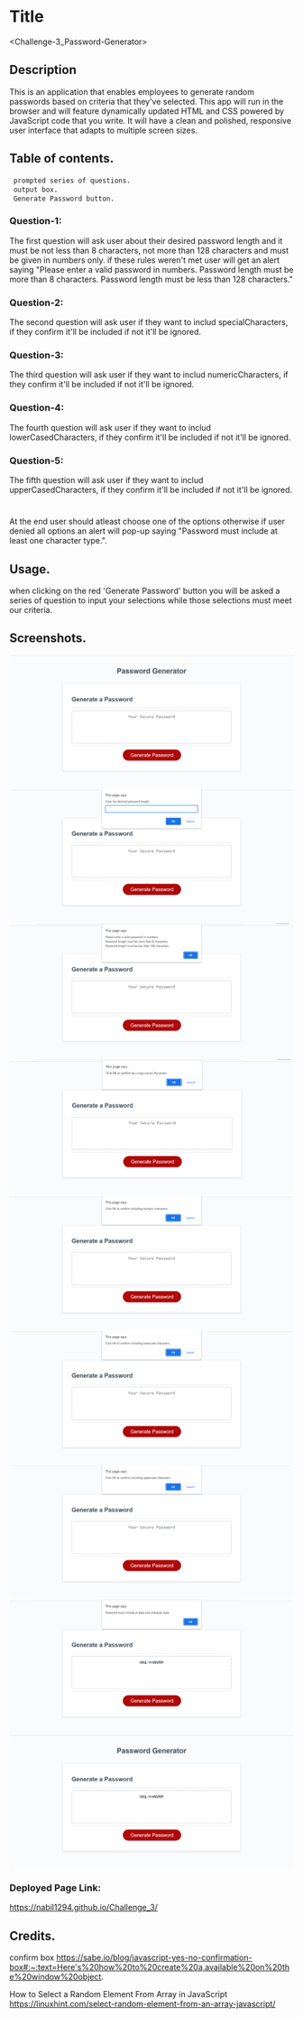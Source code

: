 # Title
<Challenge-3_Password-Generator>

## Description 
This is an application that enables employees to generate random passwords based on criteria that they’ve selected. This app will run in the browser and will feature dynamically updated HTML and CSS powered by JavaScript code that you write. It will have a clean and polished, responsive user interface that adapts to multiple screen sizes.



 ## Table of contents.
     prompted series of questions. 
     output box.
     Generate Password button.


 ### Question-1:
 The first question will ask user about their desired password length and it must be not less than 8 characters, not more than 128 characters and must be given in numbers only.
 if these rules weren't met user will get an alert saying
  "Please enter a valid password in numbers.
   Password length must be more than 8 characters.
   Password length must be less than 128 characters."

 ### Question-2:
 The second question will ask user if they want to includ specialCharacters, if they confirm it'll be included if not it'll be ignored.

 ### Question-3:
 The third question will ask user if they want to includ numericCharacters, if they confirm it'll be included if not it'll be ignored.

 ### Question-4:
 The fourth question will ask user if they want to includ lowerCasedCharacters, if they confirm it'll be included if not it'll be ignored.

 ### Question-5:
 The fifth question will ask user if they want to includ upperCasedCharacters, if they confirm it'll be included if not it'll be ignored.

#
At the end user should atleast choose one of the options otherwise if user denied all options an alert will pop-up saying "Password must include at least one character type.".

 ## Usage.
  when clicking on the red 'Generate Password' button you will be asked a series of question to input your selections while those selections must meet our criteria.

 ## Screenshots.

![example-1 showing how the page looks ](./Assets/images/1.png)
![example-2 showing 1st question ](./Assets/images/2.png)
![example-3 showing 2nd question](./Assets/images/3.png)
![example-4 showing PASSWORD LENGTH ALERT](./Assets/images/4.png)
![example-5 showing 3rd question ](./Assets/images/5.png)
![example-6 showing 4th question ](./Assets/images/6.png)
![example-7 showing 5th question ](./Assets/images/7.png)
![example-8 showing CHARACTERS ALERT ](./Assets/images/9.png)
![example-9 showing final password ](./Assets/images/8.png)

### Deployed Page Link:

https://nabil1294.github.io/Challenge_3/





## Credits.

confirm box
https://sabe.io/blog/javascript-yes-no-confirmation-box#:~:text=Here's%20how%20to%20create%20a,available%20on%20the%20window%20object.

How to Select a Random Element From Array in JavaScript
https://linuxhint.com/select-random-element-from-an-array-javascript/